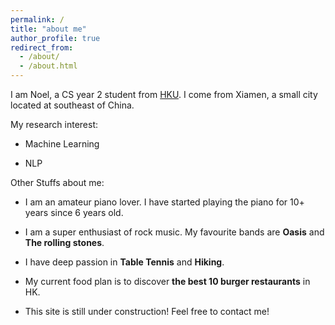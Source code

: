```yaml
---
permalink: /
title: "about me"
author_profile: true
redirect_from: 
  - /about/
  - /about.html
---
```


I am Noel, a CS year 2 student from [HKU](https://www.hku.hk). I come from Xiamen, a small city located at southeast of China.

 

My research interest:

* Machine Learning

* NLP
 

Other Stuffs about me:


* I am an amateur piano lover. I have started playing the piano for 10+ years since 6 years old.

 

* I am a super enthusiast of rock music. My favourite bands are **Oasis** and **The rolling stones**.

 

* I have deep passion in **Table Tennis** and **Hiking**.


* My current food plan is to discover **the best 10 burger restaurants** in HK.


* This site is still under construction! Feel free to contact me!

